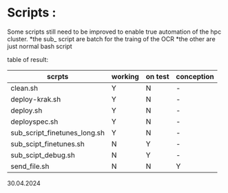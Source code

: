 # Scripts : 

Some scripts still need to be improved to enable true automation of the hpc cluster. 
*the sub_ script are batch for the traing of the OCR
*the other are just normal bash script

table of result: 

| scrpts                       | working | on test | conception |
|------------------------------|---------|---------|------------|
| clean.sh                     | Y       | N       | -          |
| deploy-krak.sh               | Y       | N       | -          |
| deploy.sh                    | Y       | N       | -          |
| deployspec.sh                | Y       | N       | -          |
| sub_script_finetunes_long.sh | Y       | N       | -          |
| sub_scipt_finetunes.sh       | N       | Y       | -          |
| sub_scipt_debug.sh           | N       | Y       | -          |
| send_file.sh                 | N       | N       |Y           |

30.04.2024
